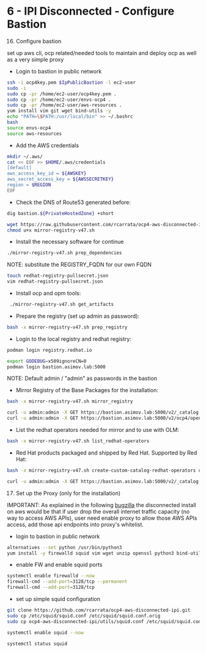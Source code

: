 # 6 - IPI Disconnected - Configure Bastion

16. Configure bastion

set up aws cli, ocp related/needed tools to maintain and deploy ocp as well as a very simple proxy

* Login to bastion in public network

```bash
ssh -i ocp4key.pem $IpPublicBastion -l ec2-user
sudo -i
sudo cp -pr /home/ec2-user/ocp4key.pem .
sudo cp -pr /home/ec2-user/envs-ocp4 .
sudo cp -pr /home/ec2-user/aws-resources .
yum install vim git wget bind-utils -y
echo "PATH=\$PATH:/usr/local/bin" >> ~/.bashrc
bash
source envs-ocp4
source aws-resources
```

* Add the AWS credentials

```bash
mkdir ~/.aws/
cat << EOF >> $HOME/.aws/credentials
[default]
aws_access_key_id = ${AWSKEY}
aws_secret_access_key = ${AWSSECRETKEY}
region = $REGION
EOF
```

* Check the DNS of Route53 generated before:

```bash
dig bastion.${PrivateHostedZone} +short
```

```bash
wget https://raw.githubusercontent.com/rcarrata/ocp4-aws-disconnected-ipi/main/utils/mirror-registry-v47.sh
chmod u+x mirror-registry-v47.sh
```

* Install the necessary software for continue

```bash
./mirror-registry-v47.sh prep_dependencies
```

NOTE: substitute the REGISTRY_FQDN for our own FQDN

```bash
touch redhat-registry-pullsecret.json
vim redhat-registry-pullsecret.json
```

* Install ocp and opm tools: 

```bash
 ./mirror-registry-v47.sh get_artifacts
```

* Prepare the registry (set up admin as password):

```bash
bash -x mirror-registry-v47.sh prep_registry
```

* Login to the local registry and redhat registry:

```bash
podman login registry.redhat.io

export GODEBUG=x509ignoreCN=0
podman login bastion.asimov.lab:5000
```

NOTE: Default admin / "admin" as passwords in the bastion

* Mirror Registry of the Base Packages for the installation:

```bash
bash -x mirror-registry-v47.sh mirror_registry
```

```bash
curl -u admin:admin -X GET https://bastion.asimov.lab:5000/v2/_catalog
curl -u admin:admin -X GET https://bastion.asimov.lab:5000/v2/ocp4/openshift4/tags/list?n=1000 | jq
```

* List the redhat operators needed for mirror and to use with OLM:

```bash
bash -x mirror-registry-v47.sh list_redhat-operators
```

* Red Hat products packaged and shipped by Red Hat. Supported by Red Hat:

```bash
bash -x mirror-registry-v47.sh create-custom-catalog-redhat-operators quay-operator
```

```bash
curl -u admin:admin -X GET https://bastion.asimov.lab:5000/v2/_catalog | jq -r .
```

17. Set up the Proxy (only for the installation)

IMPORTANT: As explained in the following [bugzilla](https://bugzilla.redhat.com/show_bug.cgi?id=1743483#c40) the disconnected install on aws would be that if user drop the overall internet traffic capacity (no way to access AWS APIs), user need enable proxy to allow those AWS APIs access, add those api endpoints into proxy's whitelist.

* login to bastion in public network

```bash
alternatives --set python /usr/bin/python3
yum install -y firewalld squid vim wget unzip openssl python3 bind-utils
```

* enable FW and enable squid ports

```bash
systemctl enable firewalld --now
firewall-cmd --add-port=3128/tcp --permanent
firewall-cmd --add-port=3128/tcp
```

* set up simple squid configuration

```bash
git clone https://github.com/rcarrata/ocp4-aws-disconnected-ipi.git
sudo cp /etc/squid/squid.conf /etc/squid/squid.conf.orig
sudo cp ocp4-aws-disconnected-ipi/utils/squid.conf /etc/squid/squid.conf

systemctl enable squid --now

systemctl status squid
```